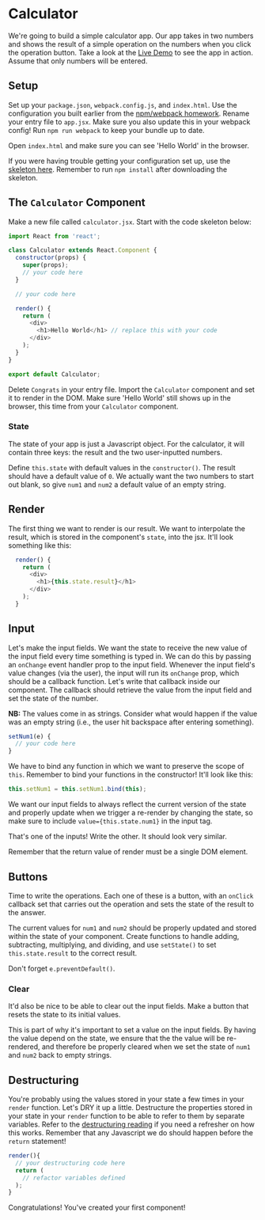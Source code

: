 # Calculator

We're going to build a simple calculator app. Our app takes in two
numbers and shows the result of a simple operation on the numbers
when you click the operation button. Take a look at the [Live Demo][live-demo] to see the app in action. Assume that only
numbers will be entered.

[live-demo]: https://appacademy.github.io/curriculum/calculator/

## Setup

Set up your `package.json`, `webpack.config.js`, and `index.html`.
Use the configuration you built earlier from the [npm/webpack
homework][npm-webpack]. Rename your entry file to `app.jsx`. Make
sure you also update this in your webpack config! Run `npm run webpack`
to keep your bundle up to date.

[npm-webpack]: https://github.com/appacademy/curriculum/blob/master/react/homeworks/getting_started

Open `index.html` and make sure you can see 'Hello World' in the
browser.

If you were having trouble getting your configuration set up, use
the [skeleton here][skeleton]. Remember to run `npm install` after
downloading the skeleton.

[skeleton]: http://assets.aaonline.io/fullstack/react/homeworks/calculator/skeleton.zip


## The `Calculator` Component

Make a new file called `calculator.jsx`. Start with the code skeleton below:

```javascript
import React from 'react';

class Calculator extends React.Component {
  constructor(props) {
    super(props);
    // your code here
  }

  // your code here

  render() {
    return (
      <div>
        <h1>Hello World</h1> // replace this with your code
      </div>
    );
  }
}

export default Calculator;
```

Delete `Congrats` in your entry file. Import the `Calculator` component and
set it to render in the DOM. Make sure 'Hello World' still shows up in the
browser, this time from your `Calculator` component.

### State

The state of your app is just a Javascript object. For the calculator, it will
contain three keys: the result and the two user-inputted numbers.

Define `this.state` with default values in the `constructor()`. The result
should have a default value of `0`. We actually want the two numbers to start
out blank, so give `num1` and `num2` a default value of an empty string.

## Render

The first thing we want to render is our result. We want to interpolate the
result, which is stored in the component's `state`, into the jsx. It'll look
something like this:

```javascript
  render() {
    return (
      <div>
        <h1>{this.state.result}</h1>
      </div>
    );
  }
```

## Input

Let's make the input fields. We want the state to receive the new value of the
input field every time something is typed in. We can do this by passing an
`onChange` event handler prop to the input field. Whenever the input field's
value changes (via the user), the input will run its `onChange` prop, which
should be a callback function. Let's write that callback inside our component.
The callback should retrieve the value from the input field and set the state of
the number.

**NB:** The values come in as strings. Consider what would happen if the value
was an empty string (i.e., the user hit backspace after entering something).

```javascript
setNum1(e) {
  // your code here
}
```

We have to bind any function in which we want to preserve the scope of `this`.
Remember to bind your functions in the constructor! It'll look like this:

```javascript
this.setNum1 = this.setNum1.bind(this);
```

We want our input fields to always reflect the current version of the state and
properly update when we trigger a re-render by changing the state, so make sure
to include `value={this.state.num1}` in the input tag.

That's one of the inputs! Write the other. It should look very similar.

Remember that the return value of render must be a single DOM element.

## Buttons

Time to write the operations. Each one of these is a button, with an `onClick`
callback set that carries out the operation and sets the state of the result to
the answer.

The current values for `num1` and `num2` should be properly updated and stored
within the state of your component. Create functions to handle adding,
subtracting, multiplying, and dividing, and use `setState()` to set
`this.state.result` to the correct result.

Don't forget `e.preventDefault()`.

### Clear

It'd also be nice to be able to clear out the input fields. Make a button that
resets the state to its initial values.

This is part of why it's important to set a value on the input fields. By having
the value depend on the state, we ensure that the the value will be re-rendered,
and therefore be properly cleared when we set the state of `num1` and `num2`
back to empty strings.

## Destructuring

You're probably using the values stored in your state a few times in your
`render` function. Let's DRY it up a little. Destructure the properties stored
in your state in your `render` function to be able to refer to them by separate
variables. Refer to the [destructuring reading][destructure] if you need a
refresher on how this works. Remember that any Javascript we do should happen
before the `return` statement!

```javascript
render(){
  // your destructuring code here
  return (
    // refactor variables defined
  );
}
```

Congratulations! You've created your first component!

[destructure]: https://github.com/appacademy/curriculum/blob/master/react/readings/object_destructuring.md
